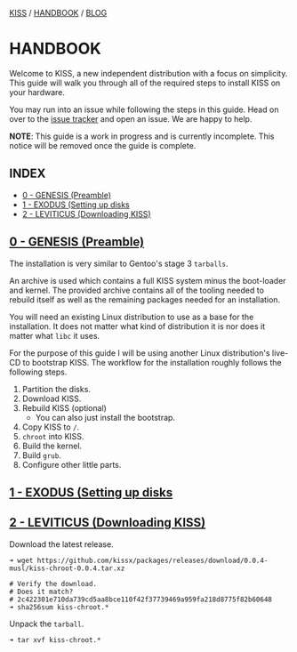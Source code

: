 [KISS](/) / [HANDBOOK](/handbook) / [BLOG](/posts)

# HANDBOOK

Welcome to KISS, a new independent distribution with a focus on simplicity. This guide will walk you through all of the required steps to install KISS on your hardware.

You may run into an issue while following the steps in this guide. Head on over to the [issue tracker](https://github.com/kissx/packages/issues) and open an issue. We are happy to help.

**NOTE**: This guide is a work in progress and is currently incomplete. This notice will be removed once the guide is complete.


## INDEX

<!-- vim-markdown-toc GFM -->

* [0 - GENESIS (Preamble)](#0---genesis-preamble)
* [1 - EXODUS (Setting up disks](#1---exodus-setting-up-disks)
* [2 - LEVITICUS (Downloading KISS)](#2---leviticus-downloading-kiss)

<!-- vim-markdown-toc -->


## [0 - GENESIS (Preamble)](#0---genesis-downloading-kiss)

The installation is very similar to Gentoo's stage 3 `tarballs`.

An archive is used which contains a full KISS system minus the boot-loader and kernel. The provided archive contains all of the tooling needed to rebuild itself as well as the remaining packages needed for an installation.

You will need an existing Linux distribution to use as a base for the installation. It does not matter what kind of distribution it is nor does it matter what `libc` it uses.

For the purpose of this guide I will be using another Linux distribution's live-CD to bootstrap KISS. The workflow for the installation roughly follows the following steps.

1. Partition the disks.
2. Download KISS.
3. Rebuild KISS (optional)
    - You can also just install the bootstrap.
4. Copy KISS to `/`.
5. `chroot` into KISS.
6. Build the kernel.
7. Build `grub`.
8. Configure other little parts.

## [1 - EXODUS (Setting up disks](#1---exodus)

## [2 - LEVITICUS (Downloading KISS)](#2---leviticus)

Download the latest release.

```
➜ wget https://github.com/kissx/packages/releases/download/0.0.4-musl/kiss-chroot-0.0.4.tar.xz

# Verify the download.
# Does it match?
# 2c422301e710da739cd5aa8bce110f42f37739469a959fa218d8775f82b60648
➜ sha256sum kiss-chroot.*
```

Unpack the `tarball`.

```
➜ tar xvf kiss-chroot.*
```

